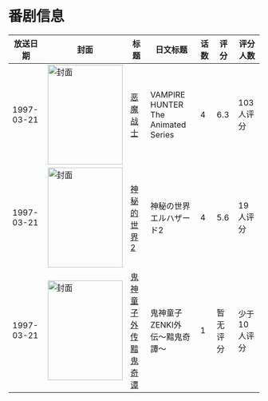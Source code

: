 # 番剧信息

|放送日期|封面|标题|日文标题|话数|评分|评分人数|
|---|---|---|---|---|---|---|
|1997-03-21|<img src="https://lain.bgm.tv/pic/cover/c/c1/4b/38422_Elw11.jpg" alt="封面" style="width:150px;height:200px;object-fit:cover;">|[恶魔战士](https://bangumi.tv/subject/38422)|VAMPIRE HUNTER The Animated Series|4|6.3|103人评分|
|1997-03-21|<img src="https://lain.bgm.tv/pic/cover/c/b0/ea/81172_auu2a.jpg" alt="封面" style="width:150px;height:200px;object-fit:cover;">|[神秘的世界2](https://bangumi.tv/subject/81172)|神秘の世界エルハザード2|4|5.6|19人评分|
|1997-03-21|<img src="https://lain.bgm.tv/pic/cover/c/0b/23/329129_rlv11.jpg" alt="封面" style="width:150px;height:200px;object-fit:cover;">|[鬼神童子外传 黯鬼奇谭](https://bangumi.tv/subject/329129)|鬼神童子ZENKI外伝〜黯鬼奇譚〜|1|暂无评分|少于10人评分|
